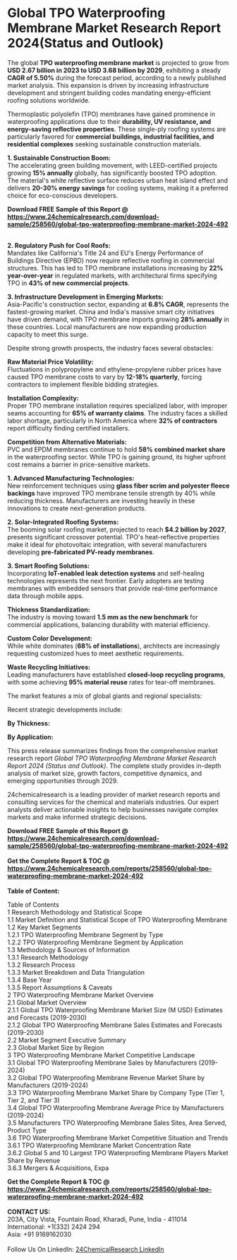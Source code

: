 <h1>Global TPO Waterproofing Membrane Market Research Report 2024(Status and Outlook)</h1><p>The global <strong>TPO waterproofing membrane market</strong> is projected to grow from <strong>USD 2.67 billion in 2023 to USD 3.68 billion by 2029</strong>, exhibiting a steady <strong>CAGR of 5.50%</strong> during the forecast period, according to a newly published market analysis. This expansion is driven by increasing infrastructure development and stringent building codes mandating energy-efficient roofing solutions worldwide.</p><p>Thermoplastic polyolefin (TPO) membranes have gained prominence in waterproofing applications due to their <strong>durability, UV resistance, and energy-saving reflective properties</strong>. These single-ply roofing systems are particularly favored for <strong>commercial buildings, industrial facilities, and residential complexes</strong> seeking sustainable construction materials.</p><p><strong>1. Sustainable Construction Boom:</strong><br>
The accelerating green building movement, with LEED-certified projects growing <strong>15% annually</strong> globally, has significantly boosted TPO adoption. The material's white reflective surface reduces urban heat island effect and delivers <strong>20-30% energy savings</strong> for cooling systems, making it a preferred choice for eco-conscious developers.</p><div><b>Download FREE Sample of this Report @ 
            <a href="https://www.24chemicalresearch.com/download-sample/258560/global-tpo-waterproofing-membrane-market-2024-492">
            https://www.24chemicalresearch.com/download-sample/258560/global-tpo-waterproofing-membrane-market-2024-492</a></b></div><br><p><strong>2. Regulatory Push for Cool Roofs:</strong><br>
Mandates like California's Title 24 and EU's Energy Performance of Buildings Directive (EPBD) now require reflective roofing in commercial structures. This has led to TPO membrane installations increasing by <strong>22% year-over-year</strong> in regulated markets, with architectural firms specifying TPO in <strong>43% of new commercial projects</strong>.</p><p><strong>3. Infrastructure Development in Emerging Markets:</strong><br>
Asia-Pacific's construction sector, expanding at <strong>6.8% CAGR</strong>, represents the fastest-growing market. China and India's massive smart city initiatives have driven demand, with TPO membrane imports growing <strong>28% annually</strong> in these countries. Local manufacturers are now expanding production capacity to meet this surge.</p><p>Despite strong growth prospects, the industry faces several obstacles:</p><p><strong>Raw Material Price Volatility:</strong><br>
    Fluctuations in polypropylene and ethylene-propylene rubber prices have caused TPO membrane costs to vary by <strong>12-18% quarterly</strong>, forcing contractors to implement flexible bidding strategies.</p><p><strong>Installation Complexity:</strong><br>
    Proper TPO membrane installation requires specialized labor, with improper seams accounting for <strong>65% of warranty claims</strong>. The industry faces a skilled labor shortage, particularly in North America where <strong>32% of contractors</strong> report difficulty finding certified installers.</p><p><strong>Competition from Alternative Materials:</strong><br>
    PVC and EPDM membranes continue to hold <strong>58% combined market share</strong> in the waterproofing sector. While TPO is gaining ground, its higher upfront cost remains a barrier in price-sensitive markets.</p><p><strong>1. Advanced Manufacturing Technologies:</strong><br>
New reinforcement techniques using <strong>glass fiber scrim and polyester fleece backings</strong> have improved TPO membrane tensile strength by 40% while reducing thickness. Manufacturers are investing heavily in these innovations to create next-generation products.</p><p><strong>2. Solar-Integrated Roofing Systems:</strong><br>
The booming solar roofing market, projected to reach <strong>$4.2 billion by 2027</strong>, presents significant crossover potential. TPO's heat-reflective properties make it ideal for photovoltaic integration, with several manufacturers developing <strong>pre-fabricated PV-ready membranes</strong>.</p><p><strong>3. Smart Roofing Solutions:</strong><br>
Incorporating <strong>IoT-enabled leak detection systems</strong> and self-healing technologies represents the next frontier. Early adopters are testing membranes with embedded sensors that provide real-time performance data through mobile apps.</p><p><strong>Thickness Standardization:</strong><br>
    The industry is moving toward <strong>1.5 mm as the new benchmark</strong> for commercial applications, balancing durability with material efficiency.</p><p><strong>Custom Color Development:</strong><br>
    While white dominates (<strong>68% of installations</strong>), architects are increasingly requesting customized hues to meet aesthetic requirements.</p><p><strong>Waste Recycling Initiatives:</strong><br>
    Leading manufacturers have established <strong>closed-loop recycling programs</strong>, with some achieving <strong>95% material reuse</strong> rates for tear-off membranes.</p><p>The market features a mix of global giants and regional specialists:</p><p>Recent strategic developments include:</p><p><strong>By Thickness:</strong></p><p><strong>By Application:</strong></p><p>This press release summarizes findings from the comprehensive market research report <em>Global TPO Waterproofing Membrane Market Research Report 2024 (Status and Outlook)</em>. The complete study provides in-depth analysis of market size, growth factors, competitive dynamics, and emerging opportunities through 2029.</p><p>24chemicalresearch is a leading provider of market research reports and consulting services for the chemical and materials industries. Our expert analysts deliver actionable insights to help businesses navigate complex markets and make informed strategic decisions.</p><div><b>Download FREE Sample of this Report @ 
            <a href="https://www.24chemicalresearch.com/download-sample/258560/global-tpo-waterproofing-membrane-market-2024-492">
            https://www.24chemicalresearch.com/download-sample/258560/global-tpo-waterproofing-membrane-market-2024-492</a></b></div><br><div><b>Get the Complete Report & TOC @ 
            <a href="https://www.24chemicalresearch.com/reports/258560/global-tpo-waterproofing-membrane-market-2024-492">
            https://www.24chemicalresearch.com/reports/258560/global-tpo-waterproofing-membrane-market-2024-492</a></b></div><br>
            <b>Table of Content:</b><p>Table of Contents<br />
1 Research Methodology and Statistical Scope<br />
1.1 Market Definition and Statistical Scope of TPO Waterproofing Membrane<br />
1.2 Key Market Segments<br />
1.2.1 TPO Waterproofing Membrane Segment by Type<br />
1.2.2 TPO Waterproofing Membrane Segment by Application<br />
1.3 Methodology & Sources of Information<br />
1.3.1 Research Methodology<br />
1.3.2 Research Process<br />
1.3.3 Market Breakdown and Data Triangulation<br />
1.3.4 Base Year<br />
1.3.5 Report Assumptions & Caveats<br />
2 TPO Waterproofing Membrane Market Overview<br />
2.1 Global Market Overview<br />
2.1.1 Global TPO Waterproofing Membrane Market Size (M USD) Estimates and Forecasts (2019-2030)<br />
2.1.2 Global TPO Waterproofing Membrane Sales Estimates and Forecasts (2019-2030)<br />
2.2 Market Segment Executive Summary<br />
2.3 Global Market Size by Region<br />
3 TPO Waterproofing Membrane Market Competitive Landscape<br />
3.1 Global TPO Waterproofing Membrane Sales by Manufacturers (2019-2024)<br />
3.2 Global TPO Waterproofing Membrane Revenue Market Share by Manufacturers (2019-2024)<br />
3.3 TPO Waterproofing Membrane Market Share by Company Type (Tier 1, Tier 2, and Tier 3)<br />
3.4 Global TPO Waterproofing Membrane Average Price by Manufacturers (2019-2024)<br />
3.5 Manufacturers TPO Waterproofing Membrane Sales Sites, Area Served, Product Type<br />
3.6 TPO Waterproofing Membrane Market Competitive Situation and Trends<br />
3.6.1 TPO Waterproofing Membrane Market Concentration Rate<br />
3.6.2 Global 5 and 10 Largest TPO Waterproofing Membrane Players Market Share by Revenue<br />
3.6.3 Mergers & Acquisitions, Expa</p><div><b>Get the Complete Report & TOC @ 
            <a href="https://www.24chemicalresearch.com/reports/258560/global-tpo-waterproofing-membrane-market-2024-492">
            https://www.24chemicalresearch.com/reports/258560/global-tpo-waterproofing-membrane-market-2024-492</a></b></div><br><b>CONTACT US:</b><br>
            203A, City Vista, Fountain Road, Kharadi, Pune, India - 411014<br>
            International: +1(332) 2424 294<br>
            Asia: +91 9169162030 <br><br>
            Follow Us On LinkedIn: <a href="https://www.linkedin.com/company/24chemicalresearch/">24ChemicalResearch LinkedIn</a>
